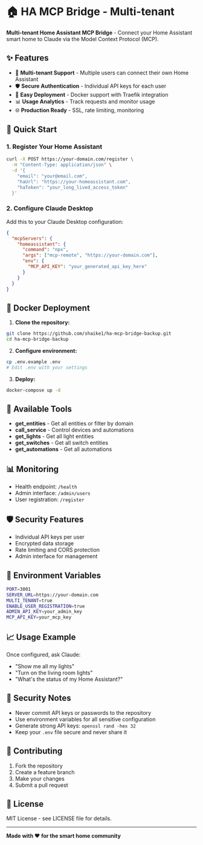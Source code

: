 # 🏠 HA MCP Bridge - Multi-tenant

**Multi-tenant Home Assistant MCP Bridge** - Connect your Home Assistant smart home to Claude via the Model Context Protocol (MCP).

## ✨ Features

- 🔌 **Multi-tenant Support** - Multiple users can connect their own Home Assistant
- 🛡️ **Secure Authentication** - Individual API keys for each user
- 🚀 **Easy Deployment** - Docker support with Traefik integration
- 📊 **Usage Analytics** - Track requests and monitor usage
- 🌐 **Production Ready** - SSL, rate limiting, monitoring

## 🚀 Quick Start

### 1. Register Your Home Assistant

```bash
curl -X POST https://your-domain.com/register \
  -H "Content-Type: application/json" \
  -d '{
    "email": "your@email.com",
    "haUrl": "https://your-homeassistant.com",
    "haToken": "your_long_lived_access_token"
  }'
```

### 2. Configure Claude Desktop

Add this to your Claude Desktop configuration:

```json
{
  "mcpServers": {
    "homeassistant": {
      "command": "npx",
      "args": ["mcp-remote", "https://your-domain.com"],
      "env": {
        "MCP_API_KEY": "your_generated_api_key_here"
      }
    }
  }
}
```

## 🐳 Docker Deployment

1. **Clone the repository:**
```bash
git clone https://github.com/shaike1/ha-mcp-bridge-backup.git
cd ha-mcp-bridge-backup
```

2. **Configure environment:**
```bash
cp .env.example .env
# Edit .env with your settings
```

3. **Deploy:**
```bash
docker-compose up -d
```

## 🔧 Available Tools

- **get_entities** - Get all entities or filter by domain
- **call_service** - Control devices and automations
- **get_lights** - Get all light entities
- **get_switches** - Get all switch entities
- **get_automations** - Get all automations

## 📊 Monitoring

- Health endpoint: `/health`
- Admin interface: `/admin/users`
- User registration: `/register`

## 🛡️ Security Features

- Individual API keys per user
- Encrypted data storage
- Rate limiting and CORS protection
- Admin interface for management

## 📝 Environment Variables

```bash
PORT=3001
SERVER_URL=https://your-domain.com
MULTI_TENANT=true
ENABLE_USER_REGISTRATION=true
ADMIN_API_KEY=your_admin_key
MCP_API_KEY=your_mcp_key
```

## 📈 Usage Example

Once configured, ask Claude:
- "Show me all my lights"
- "Turn on the living room lights"
- "What's the status of my Home Assistant?"

## 🔐 Security Notes

- Never commit API keys or passwords to the repository
- Use environment variables for all sensitive configuration
- Generate strong API keys: `openssl rand -hex 32`
- Keep your `.env` file secure and never share it

## 🤝 Contributing

1. Fork the repository
2. Create a feature branch
3. Make your changes
4. Submit a pull request

## 📝 License

MIT License - see LICENSE file for details.

---

**Made with ❤️ for the smart home community**